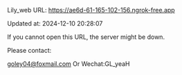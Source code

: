 Lily_web URL: https://ae6d-61-165-102-156.ngrok-free.app

Updated at: 2024-12-10 20:28:07

If you cannot open this URL, the server might be down.

Please contact: 

goley04@foxmail.com Or Wechat:GL_yeaH